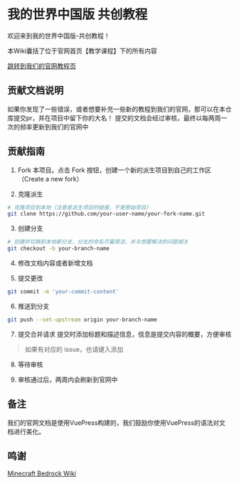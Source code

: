 # 我的世界中国版 共创教程

欢迎来到我的世界中国版-共创教程！

本Wiki囊括了位于官网首页【教学课程】下的所有内容

[跳转到我们的官网教程页](https://mc.163.com/dev/course.html)

## 贡献文档说明

如果你发现了一些错误，或者想要补充一些新的教程到我们的官网，那可以在本仓库提交pr，并在项目中留下你的大名！
提交的文档会经过审核，最终以每两周一次的频率更新到我们的官网中

## 贡献指南

1.	Fork 本项目。点击 Fork 按钮，创建一个新的派生项目到自己的工作区（Create a new fork）

2.	克隆派生
```bash
# 克隆项目到本地（注意是派生项目的链接，不是原始项目）
git clone https://github.com/your-user-name/your-fork-name.git
```

3.	创建分支
```bash
# 创建并切换到本地新分支，分支的命名尽量简洁，并与想要解决的问题相关
git checkout -b your-branch-name
```

4.	修改文档内容或者新增文档

5.	提交更改 
```bash
git commit -m 'your-commit-content'
```

6.	推送到分支
```bash
git push --set-upstream origin your-branch-name
```
7.	提交合并请求
提交时添加标题和描述信息，信息是提交内容的概要，方便审核
> 如果有对应的 issue，也请键入添加

8.	等待审核

9.	审核通过后，两周内会刷新到官网中

## 备注

我们的官网文档是使用VuePress构建的，我们鼓励你使用VuePress的语法对文档进行美化。

## 鸣谢

[Minecraft Bedrock Wiki](https://github.com/Bedrock-OSS/bedrock-wiki?tab=readme-ov-file#minecraft-bedrock-wiki)




